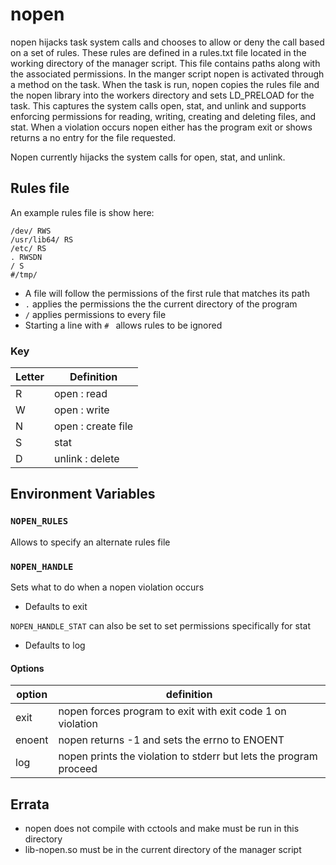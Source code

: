 # nopen

nopen hijacks task system calls and chooses to allow or deny the call based on a set of rules. These rules are defined in a rules.txt file located in the working directory of the manager script. This file contains paths along with the associated permissions. In the manger script nopen is activated through a method on the task. When the task is run, nopen copies the rules file and the nopen library into the workers directory and sets LD_PRELOAD for the task. This captures the system calls open, stat, and unlink and supports enforcing permissions for reading, writing, creating and deleting files, and stat. When a violation occurs nopen either has the program exit or shows returns a no entry for the file requested.

Nopen currently hijacks the system calls for open, stat, and unlink.

## Rules file

An example rules file is show here:

```
/dev/ RWS
/usr/lib64/ RS
/etc/ RS
. RWSDN
/ S
#/tmp/
```

* A file will follow the permissions of the first rule that matches its path
* `.`  applies the permissions the the current directory of the program
* `/` applies permissions to every file
* Starting a line with `# `  allows rules to be ignored

### Key

| Letter | Definition         |
| ------ | ------------------ |
| R      | open : read        |
| W      | open : write       |
| N      | open : create file |
| S      | stat               |
| D      | unlink : delete    |

## Environment Variables

### `NOPEN_RULES`

Allows to specify an alternate rules file

### `NOPEN_HANDLE`

Sets what to do when a nopen violation occurs

* Defaults to exit

`NOPEN_HANDLE_STAT` can also be set to set permissions specifically for stat

* Defaults to log

#### Options

| option | definition                                                   |
| ------ | ------------------------------------------------------------ |
| exit   | nopen forces program to exit with exit code 1 on violation   |
| enoent | nopen returns -1 and sets the errno to ENOENT                |
| log    | nopen prints the violation to stderr but lets the program proceed |



## Errata

* nopen does not compile with cctools and make must be run in this directory
* lib-nopen.so must be in the current directory of the manager script 
